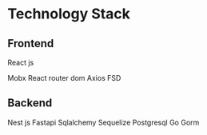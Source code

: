 # Technology Stack
## Frontend
React js

Mobx
React router dom
Axios
FSD

## Backend
Nest js
Fastapi
Sqlalchemy
Sequelize
Postgresql
Go
Gorm
